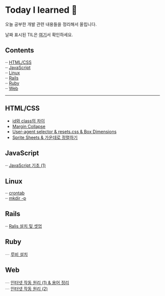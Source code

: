 # Today I learned :pencil:
오늘 공부한 개발 관련 내용들을 정리해서 올립니다.

날짜 표시된 TIL은 [여기](./day_record.md)서 확인하세요.

## Contents
┈  [HTML/CSS](#html-css) <br>
┈  [JavaScript](#js) <br>
┈  [Linux](#linux) <br>
┈  [Rails](#rails) <br>
┈  [Ruby](#ruby) <br>
┈  [Web](#web) <br>

<hr />

## HTML/CSS
- [id와 class의 차이](https://github.com/myoiwritescode/TIL/tree/master/Frontend/2019/08/17.md)
- [Margin Collapse](https://github.com/myoiwritescode/TIL/tree/master/Frontend/2019/08/18.md)
- [User-agent selector & resets.css & Box Dimensions](https://github.com/myoiwritescode/TIL/tree/master/Frontend/2019/08/19.md)
- [Sprite Sheets & 가운데로 정렬하기](https://github.com/myoiwritescode/TIL/tree/master/Frontend/2019/08/26.md)

## JavaScript <a id="js"></a>
┈  [JavaScript 기초 (1)](https://github.com/myoiwritescode/TIL/tree/master/JavaScript/2019/08/28.md)<br>

## Linux <a id="linux"></a>
┈  [crontab](https://github.com/myoiwritescode/TIL/tree/master/Linux/2019/08/19.md)<br>
┈  [mkdir -p](https://github.com/myoiwritescode/TIL/tree/master/Linux/2019/08/16.md)<br>

## Rails <a id="rails"></a>
┈  [Ralis 설치 및 셋업](https://github.com/myoiwritescode/TIL/tree/master/Rails/2019/08/16.md)<br>

## Ruby <a id="ruby"></a>
┈  [루비 설치](https://github.com/myoiwritescode/TIL/tree/master/Ruby/2019/08/16.md)<br>

## Web <a id="web"></a>
┈  [인터넷 작동 원리 (1) & 용어 정리](https://github.com/myoiwritescode/TIL/tree/master/Web/2019/08/16.md)<br>
┈  [인터넷 작동 원리 (2)](https://github.com/myoiwritescode/TIL/tree/master/Web/2019/08/17.md)<br>


